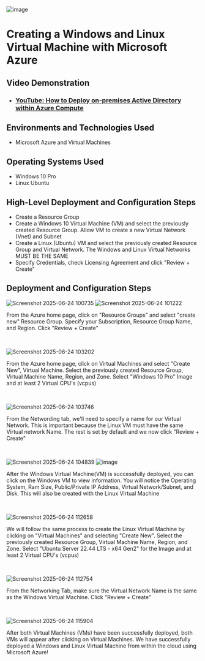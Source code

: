 <p align="center">

![image](https://github.com/user-attachments/assets/9222473a-edde-4c63-adb2-ddcfc89c9771)

</p>

<h1>Creating a Windows and Linux Virtual Machine with Microsoft Azure</h1>


<h2>Video Demonstration</h2>

- ### [YouTube: How to Deploy on-premises Active Directory within Azure Compute](https://www.youtube.com)

<h2>Environments and Technologies Used</h2>

- Microsoft Azure and Virtual Machines

<h2>Operating Systems Used </h2>

- Windows 10 Pro
- Linux Ubuntu

<h2>High-Level Deployment and Configuration Steps</h2>

- Create a Resource Group
- Create a Windows 10 Virtual Machine (VM) and select the previously created Resource Group. Allow VM to create a new Virtual Network (Vnet) and Subnet
- Create a Linux (Ubuntu) VM and select the previously created Resource Group and Virtual Network. The Windows and Linux Virtual Networks MUST BE THE SAME
- Specify Credentials, check Licensing Agreement and click "Review + Create" 

<h2>Deployment and Configuration Steps</h2>

<p>
    
 ![Screenshot 2025-06-24 100735](https://github.com/user-attachments/assets/de4c5463-31d5-44c7-b95d-f3e1b4a3439e)
 ![Screenshot 2025-06-24 101222](https://github.com/user-attachments/assets/821e81f3-4fdb-4cdd-98c9-aa309f4bd678)

</p>
<p>
From the Azure home page, click on "Resource Groups" and select "create new" Resource Group. Specify your Subscription, Resource Group Name, and Region. Click "Review + Create" 
</p>
<br />

<p>

 ![Screenshot 2025-06-24 103202](https://github.com/user-attachments/assets/0869a86d-ec7f-421b-84e9-cefca25c023f) 

</p>
<p>
From the Azure home page, click on Virtual Machines and select "Create New", Virtual Machine. Select the previously created Resource Group, Virtual Machine Name, Region, and Zone. Select "Windows 10 Pro" Image and at least 2 Virtual CPU's (vcpus)
</p>
<br />

<p>

 ![Screenshot 2025-06-24 103746](https://github.com/user-attachments/assets/eca250d0-143f-4099-a600-5aa3da3aada7)

</p>
<p>
From the Networding tab, we'll need to specify a name for our Virtual Network. This is important because the Linux VM must have the same Virtual network Name. The rest is set by default and we now click "Review + Create"  
</p>
<br />

<p>

![Screenshot 2025-06-24 104839](https://github.com/user-attachments/assets/72308dfa-a8ac-4d83-82f4-5ec4e332536b)
![image](https://github.com/user-attachments/assets/3125ee5d-480f-4539-ab76-66a3e9c8fa5a)

</p>
<p>
After the Windows Virtual Machine(VM) is successfully deployed, you can click on the Windows VM to view information. You will notice the Operating System, Ram Size, Public/Private IP Address, Virtual Network/Subnet, and Disk. This will also be created with the Linux Virtual Machine   
</p>
<br />

<p>

![Screenshot 2025-06-24 112658](https://github.com/user-attachments/assets/c320faf4-e778-4a1d-b5d0-ec4ee9764fce)

</p>
<p>
We will follow the same process to create the Linux Virtual Machine by clicking on "Virtual Machines" and selecting "Create New".  Select the previously created Resource Group, Virtual Machine Name, Region, and Zone. Select "Ubuntu Server 22.44 LTS - x64 Gen2"  for the Image and at least 2 Virtual CPU's (vcpus)  
</p>
<br />

<p>

![Screenshot 2025-06-24 112754](https://github.com/user-attachments/assets/cbbf048e-388c-4bca-9b71-99856e416288)

</p>
<p>
From the Networking Tab, make sure the Virtual Network Name is the same as the Windows Virtual Machine. Click "Review + Create"
</p>
<br />

<p>

![Screenshot 2025-06-24 115904](https://github.com/user-attachments/assets/b8576b4f-9241-4764-9b65-4e58d68b0c57)

</p>
<p>
After both Virtual Machines (VMs) have been successfully deployed, both VMs will appear after clicking on Virtual Machines. We have successfully deployed a Windows and Linux Virtual Machine from within the cloud using Microsoft Azure! 
</p>
<br />
